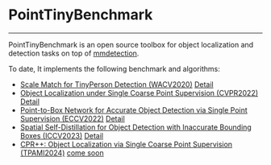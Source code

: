 # PointTinyBenchmark

--------------

PointTinyBenchmark is an open source toolbox for object localization and detection tasks on top of [mmdetection](https://github.com/open-mmlab/mmdetection). 

To date, It implements the following benchmark and algorithms:

* [Scale Match for TinyPerson Detection (WACV2020)](https://arxiv.org/abs/1912.10664) [Detail](TOV_mmdetection/docs/tov/)
* [Object Localization under Single Coarse Point Supervision (CVPR2022)](https://arxiv.org/abs/2203.09338) [Detail](TOV_mmdetection/docs/cpr)
* [Point-to-Box Network for Accurate Object Detection via Single Point Supervision (ECCV2022)](https://arxiv.org/abs/2207.06827) [Detail](https://github.com/ucas-vg/PointTinyBenchmark/tree/P2BNet)
* [Spatial Self-Distillation for Object Detection with Inaccurate Bounding Boxes (ICCV2023)]() [Detail](https://github.com/ucas-vg/PointTinyBenchmark/tree/SSD-Det)
* [CPR++: Object Localization via Single Coarse Point Supervision (TPAMI2024)](https://arxiv.org/abs/2401.17203) [come soon]()
